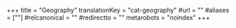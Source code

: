 +++
title = "Geography"
translationKey = "cat-geography"
#url = ""
#aliases = [""]
#relcanonical = ""
#redirectto = ""
metarobots = "noindex"
+++
